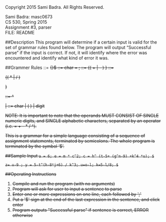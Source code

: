 
Copyright 2015 Sami Badra. All Rights Reserved.

Sami Badra: masc0673  
CS 530, Spring 2015  
Assignment #3, parser  
FILE: README


##Description
This program will determine if a certain input is valid for the set of grammar rules found below. The program will output “Successful parse” if the input is correct. If not, it will identify where the error was encountered and identify what kind of error it was.


##Grammer Rules
    <Z> ::= <S> {<S>}$
    <S> ::= char = <E>;
    <E> ::= <V> {( + | - ) <V>}
    <V> ::= <P> {( * | / ) <P>}
    <P> ::= <C> ^ <P> | <C>
    <C> ::= char | ( <E> ) | digit

NOTE: It is important to note that the operands MUST CONSIST OF SINGLE numeric digits, and SINGLE alphabetic characters, separated by an operator (i.e. = + - * / ^).

This is a grammar for a simple language consisting of a sequence of assignment statements, terminated by semicolons. The whole program is terminated by the symbol ‘$’.


##Sample Input
`a = 6; e = m * c^2; c = h^ (t-5+ (g^n-9) +k^4 *u); $`

`z= u-9 ; y = 5-t^(h-8*j+6) / k^3; u=o-l; k=5-l/8; $`

##Operating Instructions
1. Compile and run the program (with no arguments)
2. Program will ask for user to input a sentence to parse
3. Enter one or more expressions on one line, each followed by ';'
4. Put a '$' sign at the end of the last expression in the sentence, and click enter
4. Program outputs "Successful parse" if sentence is correct, ERROR otherwise
